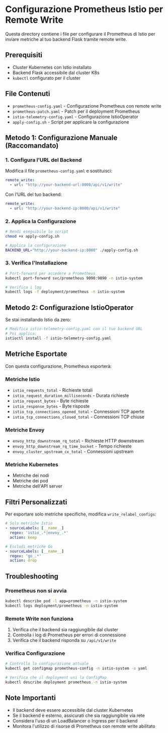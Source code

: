 # Configurazione Prometheus Istio per Remote Write

Questa directory contiene i file per configurare il Prometheus di Istio per inviare metriche al tuo backend Flask tramite remote write.

## Prerequisiti

- Cluster Kubernetes con Istio installato
- Backend Flask accessibile dal cluster K8s
- `kubectl` configurato per il cluster

## File Contenuti

- `prometheus-config.yaml` - Configurazione Prometheus con remote write
- `prometheus-patch.yaml` - Patch per il deployment Prometheus
- `istio-telemetry-config.yaml` - Configurazione IstioOperator
- `apply-config.sh` - Script per applicare la configurazione

## Metodo 1: Configurazione Manuale (Raccomandato)

### 1. Configura l'URL del Backend

Modifica il file `prometheus-config.yaml` e sostituisci:
```yaml
remote_write:
  - url: "http://your-backend-url:8000/api/v1/write"
```

Con l'URL del tuo backend:
```yaml
remote_write:
  - url: "http://your-backend-ip:8000/api/v1/write"
```

### 2. Applica la Configurazione

```bash
# Rendi eseguibile lo script
chmod +x apply-config.sh

# Applica la configurazione
BACKEND_URL="http://your-backend-ip:8000" ./apply-config.sh
```

### 3. Verifica l'Installazione

```bash
# Port-forward per accedere a Prometheus
kubectl port-forward svc/prometheus 9090:9090 -n istio-system

# Verifica i log
kubectl logs -f deployment/prometheus -n istio-system
```

## Metodo 2: Configurazione IstioOperator

Se stai installando Istio da zero:

```bash
# Modifica istio-telemetry-config.yaml con il tuo backend URL
# Poi applica:
istioctl install -f istio-telemetry-config.yaml
```

## Metriche Esportate

Con questa configurazione, Prometheus esporterà:

### Metriche Istio
- `istio_requests_total` - Richieste totali
- `istio_request_duration_milliseconds` - Durata richieste
- `istio_request_bytes` - Byte richieste
- `istio_response_bytes` - Byte risposte
- `istio_tcp_connections_opened_total` - Connessioni TCP aperte
- `istio_tcp_connections_closed_total` - Connessioni TCP chiuse

### Metriche Envoy
- `envoy_http_downstream_rq_total` - Richieste HTTP downstream
- `envoy_http_downstream_rq_time_bucket` - Tempo richieste
- `envoy_cluster_upstream_cx_total` - Connessioni upstream

### Metriche Kubernetes
- Metriche dei nodi
- Metriche dei pod
- Metriche dell'API server

## Filtri Personalizzati

Per esportare solo metriche specifiche, modifica `write_relabel_configs`:

```yaml
# Solo metriche Istio
- sourceLabels: [__name__]
  regex: 'istio_.*|envoy_.*'
  action: keep

# Escludi metriche Go
- sourceLabels: [__name__]
  regex: 'go_.*'
  action: drop
```

## Troubleshooting

### Prometheus non si avvia
```bash
kubectl describe pod -l app=prometheus -n istio-system
kubectl logs deployment/prometheus -n istio-system
```

### Remote Write non funziona
1. Verifica che il backend sia raggiungibile dal cluster
2. Controlla i log di Prometheus per errori di connessione
3. Verifica che il backend risponda su `/api/v1/write`

### Verifica Configurazione
```bash
# Controlla la configurazione attuale
kubectl get configmap prometheus-config -n istio-system -o yaml

# Verifica che il deployment usi la ConfigMap
kubectl describe deployment prometheus -n istio-system
```

## Note Importanti

- Il backend deve essere accessibile dal cluster Kubernetes
- Se il backend è esterno, assicurati che sia raggiungibile via rete
- Considera l'uso di un LoadBalancer o Ingress per il backend
- Monitora l'utilizzo di risorse di Prometheus con remote write abilitato 